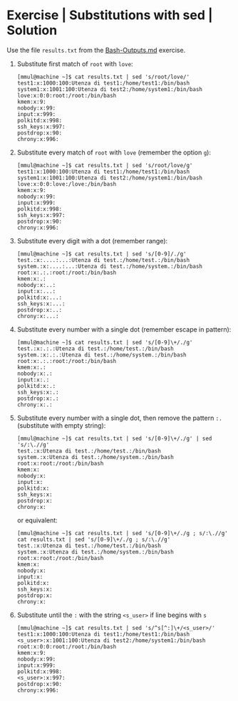 # Exercise | Substitutions with sed | Solution

Use the file `results.txt` from the [Bash-Outputs.md](Bash-Outputs.md) exercise.

1. Substitute first match of `root` with `love`:

   ```console
   [mmul@machine ~]$ cat results.txt | sed 's/root/love/'
   test1:x:1000:100:Utenza di test1:/home/test1:/bin/bash
   system1:x:1001:100:Utenza di test2:/home/system1:/bin/bash
   love:x:0:0:root:/root:/bin/bash
   kmem:x:9:
   nobody:x:99:
   input:x:999:
   polkitd:x:998:
   ssh_keys:x:997:
   postdrop:x:90:
   chrony:x:996:
   ```

2. Substitute every match of `root` with `love` (remember the option `g`):

   ```console
   [mmul@machine ~]$ cat results.txt | sed 's/root/love/g'
   test1:x:1000:100:Utenza di test1:/home/test1:/bin/bash
   system1:x:1001:100:Utenza di test2:/home/system1:/bin/bash
   love:x:0:0:love:/love:/bin/bash
   kmem:x:9:
   nobody:x:99:
   input:x:999:
   polkitd:x:998:
   ssh_keys:x:997:
   postdrop:x:90:
   chrony:x:996:
   ```

3. Substitute every digit with a dot (remember range):

   ```console
   [mmul@machine ~]$ cat results.txt | sed 's/[0-9]/./g'
   test.:x:....:...:Utenza di test.:/home/test.:/bin/bash
   system.:x:....:...:Utenza di test.:/home/system.:/bin/bash
   root:x:.:.:root:/root:/bin/bash
   kmem:x:.:
   nobody:x:..:
   input:x:...:
   polkitd:x:...:
   ssh_keys:x:...:
   postdrop:x:..:
   chrony:x:...:
   ```

4. Substitute every number with a single dot (remember escape in pattern):

   ```console
   [mmul@machine ~]$ cat results.txt | sed 's/[0-9]\+/./g'
   test.:x:.:.:Utenza di test.:/home/test.:/bin/bash
   system.:x:.:.:Utenza di test.:/home/system.:/bin/bash
   root:x:.:.:root:/root:/bin/bash
   kmem:x:.:
   nobody:x:.:
   input:x:.:
   polkitd:x:.:
   ssh_keys:x:.:
   postdrop:x:.:
   chrony:x:.:
   ```

5. Substitute every number with a single dot, then remove the pattern `:.`
   (substitute with empty string):

   ```console
   [mmul@machine ~]$ cat results.txt | sed 's/[0-9]\+/./g' | sed 's/:\.//g'
   test.:x:Utenza di test.:/home/test.:/bin/bash
   system.:x:Utenza di test.:/home/system.:/bin/bash
   root:x:root:/root:/bin/bash
   kmem:x:
   nobody:x:
   input:x:
   polkitd:x:
   ssh_keys:x:
   postdrop:x:
   chrony:x:
   ```

   or equivalent:

   ```console
   [mmul@machine ~]$ cat results.txt | sed 's/[0-9]\+/./g ; s/:\.//g'
   cat results.txt | sed 's/[0-9]\+/./g ; s/:\.//g'
   test.:x:Utenza di test.:/home/test.:/bin/bash
   system.:x:Utenza di test.:/home/system.:/bin/bash
   root:x:root:/root:/bin/bash
   kmem:x:
   nobody:x:
   input:x:
   polkitd:x:
   ssh_keys:x:
   postdrop:x:
   chrony:x:
   ```

6. Substitute until the `:` with the string `<s_user>` if line begins with `s`

   ```console
   [mmul@machine ~]$ cat results.txt | sed 's/^s[^:]\+/<s_user>/'
   test1:x:1000:100:Utenza di test1:/home/test1:/bin/bash
   <s_user>:x:1001:100:Utenza di test2:/home/system1:/bin/bash
   root:x:0:0:root:/root:/bin/bash
   kmem:x:9:
   nobody:x:99:
   input:x:999:
   polkitd:x:998:
   <s_user>:x:997:
   postdrop:x:90:
   chrony:x:996:
   ```
